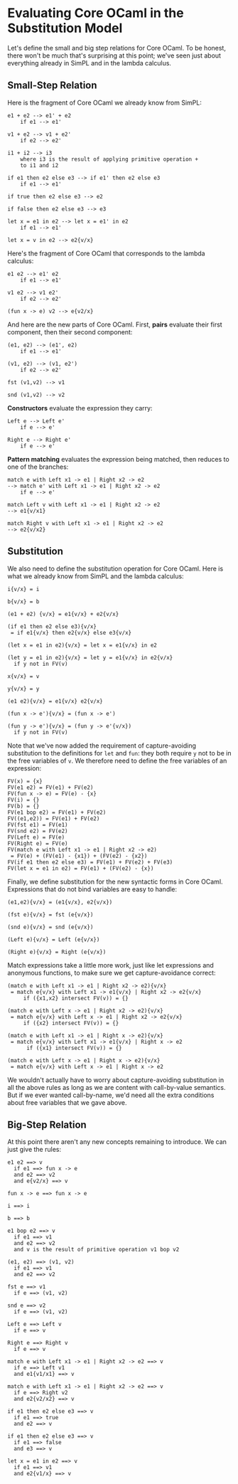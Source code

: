 # Evaluating Core OCaml in the Substitution Model

Let's define the small and big step relations for Core OCaml.
To be honest, there won't be much that's surprising at this
point; we've seen just about everything already in SimPL
and in the lambda calculus.

## Small-Step Relation

Here is the fragment of Core OCaml we already know from SimPL:
```
e1 + e2 --> e1' + e2
	if e1 --> e1'

v1 + e2 --> v1 + e2'
	if e2 --> e2'

i1 + i2 --> i3
	where i3 is the result of applying primitive operation +
	to i1 and i2
	
if e1 then e2 else e3 --> if e1' then e2 else e3
	if e1 --> e1'
	
if true then e2 else e3 --> e2

if false then e2 else e3 --> e3

let x = e1 in e2 --> let x = e1' in e2
	if e1 --> e1'

let x = v in e2 --> e2{v/x}
```

Here's the fragment of Core OCaml that corresponds to the
lambda calculus:

```
e1 e2 --> e1' e2
	if e1 --> e1'

v1 e2 --> v1 e2'
	if e2 --> e2'

(fun x -> e) v2 --> e{v2/x}
```

And here are the new parts of Core OCaml.  First, **pairs**
evaluate their first component, then their second component:
```
(e1, e2) --> (e1', e2)
	if e1 --> e1'
	
(v1, e2) --> (v1, e2')
	if e2 --> e2'
	
fst (v1,v2) --> v1

snd (v1,v2) --> v2
```

**Constructors** evaluate the expression they carry:

```
Left e --> Left e'
	if e --> e'
	
Right e --> Right e'
	if e --> e'
```

**Pattern matching** evaluates the expression being matched,
then reduces to one of the branches:
```
match e with Left x1 -> e1 | Right x2 -> e2 
--> match e' with Left x1 -> e1 | Right x2 -> e2
	if e --> e'
	
match Left v with Left x1 -> e1 | Right x2 -> e2
--> e1{v/x1}	

match Right v with Left x1 -> e1 | Right x2 -> e2
--> e2{v/x2}	
```

## Substitution

We also need to define the substitution operation for Core OCaml.
Here is what we already know from SimPL and the lambda calculus:

```
i{v/x} = i

b{v/x} = b

(e1 + e2) {v/x} = e1{v/x} + e2{v/x}

(if e1 then e2 else e3){v/x}
 = if e1{v/x} then e2{v/x} else e3{v/x}
 
(let x = e1 in e2){v/x} = let x = e1{v/x} in e2

(let y = e1 in e2){v/x} = let y = e1{v/x} in e2{v/x}
  if y not in FV(v)

x{v/x} = v

y{v/x} = y  

(e1 e2){v/x} = e1{v/x} e2{v/x}

(fun x -> e'){v/x} = (fun x -> e')

(fun y -> e'){v/x} = (fun y -> e'{v/x})
  if y not in FV(v)
```

Note that we've now added the requirement of capture-avoiding
substitution to the definitions for `let` and `fun`:  they
both require `y` not to be in the free variables of `v`.
We therefore need to define the free variables of an expression:

```
FV(x) = {x}
FV(e1 e2) = FV(e1) + FV(e2)
FV(fun x -> e) = FV(e) - {x}
FV(i) = {}
FV(b) = {}
FV(e1 bop e2) = FV(e1) + FV(e2)
FV((e1,e2)) = FV(e1) + FV(e2)
FV(fst e1) = FV(e1)
FV(snd e2) = FV(e2)
FV(Left e) = FV(e)
FV(Right e) = FV(e)
FV(match e with Left x1 -> e1 | Right x2 -> e2)
 = FV(e) + (FV(e1) - {x1}) + (FV(e2) - {x2})
FV(if e1 then e2 else e3) = FV(e1) + FV(e2) + FV(e3)
FV(let x = e1 in e2) = FV(e1) + (FV(e2) - {x})
```

Finally, we define substitution for the new syntactic forms
in Core OCaml.  Expressions that do not bind variables are
easy to handle:
```
(e1,e2){v/x} = (e1{v/x}, e2{v/x})

(fst e){v/x} = fst (e{v/x})

(snd e){v/x} = snd (e{v/x})

(Left e){v/x} = Left (e{v/x})

(Right e){v/x} = Right (e{v/x})
```

Match expressions take a little more work, just like let expressions
and anonymous functions, to make sure we get capture-avoidance
correct:
```
(match e with Left x1 -> e1 | Right x2 -> e2){v/x}
 = match e{v/x} with Left x1 -> e1{v/x} | Right x2 -> e2{v/x}
     if ({x1,x2} intersect FV(v)) = {}
     
(match e with Left x -> e1 | Right x2 -> e2){v/x}
 = match e{v/x} with Left x -> e1 | Right x2 -> e2{v/x}
     if ({x2} intersect FV(v)) = {}
 
(match e with Left x1 -> e1 | Right x -> e2){v/x}
 = match e{v/x} with Left x1 -> e1{v/x} | Right x -> e2
      if ({x1} intersect FV(v)) = {}
 
(match e with Left x -> e1 | Right x -> e2){v/x}
 = match e{v/x} with Left x -> e1 | Right x -> e2
```

We wouldn't actually have to worry about capture-avoiding
substitution in all the above rules as long as we are content
with call-by-value semantics.  But if we ever wanted call-by-name,
we'd need all the extra conditions about free variables that we 
gave above.

## Big-Step Relation

At this point there aren't any new concepts remaining to introduce.
We can just give the rules:
```
e1 e2 ==> v
  if e1 ==> fun x -> e
  and e2 ==> v2
  and e{v2/x} ==> v
  
fun x -> e ==> fun x -> e

i ==> i

b ==> b  

e1 bop e2 ==> v
  if e1 ==> v1
  and e2 ==> v2
  and v is the result of primitive operation v1 bop v2

(e1, e2) ==> (v1, v2)
  if e1 ==> v1
  and e2 ==> v2
  
fst e ==> v1
  if e ==> (v1, v2)
  
snd e ==> v2
  if e ==> (v1, v2)
               
Left e ==> Left v
  if e ==> v
  
Right e ==> Right v
  if e ==> v

match e with Left x1 -> e1 | Right x2 -> e2 ==> v
  if e ==> Left v1
  and e1{v1/x1} ==> v

match e with Left x1 -> e1 | Right x2 -> e2 ==> v
  if e ==> Right v2
  and e2{v2/x2} ==> v  
  
if e1 then e2 else e3 ==> v
  if e1 ==> true
  and e2 ==> v
  
if e1 then e2 else e3 ==> v
  if e1 ==> false
  and e3 ==> v

let x = e1 in e2 ==> v
  if e1 ==> v1
  and e2{v1/x} ==> v
```     
